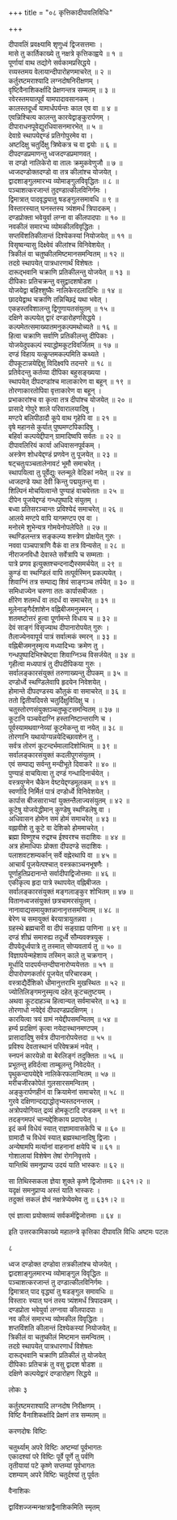 +++
title = "०८ कृत्तिकादीपावलिविधिः"

+++
    
    
दीपावलिं प्रवक्ष्यामि शृणुध्वं द्विजसत्तमाः ।  
मासे तु कार्तिकाख्ये तु नक्षत्रे कृत्तिकाह्वये ॥ १ ॥  
पूर्णायां वाथ तद्योगे सर्वकामप्रसिद्धये ।  
रव्यस्तमय वेलायान्दीपारोहणमाचरेत् ॥ २ ॥  
कर्तुरष्टमराश्यादि लग्नदोषनिरीक्षणम् ।  
वृष्टिवैनाशिकर्क्षादि प्रेक्षणन्तत्र सम्मतम् ॥ ३ ॥  
रवेरस्तमयात्पूर्वं यामपादावसानकम् ।  
कालस्तदूर्ध्वं यामार्धपर्यन्तः काल एव वा ॥ ४ ॥  
एवन्निश्चित्य कालन्तु कारयेद्वाङ्कुरार्पणम् ।  
दीपाराधनपूवेद्युरधिवासनमारभेत् ॥ ५ ॥  
देवाग्रे स्थापयेद्दण्डं प्रतिगोपुरमेव वा ।  
अष्टदिक्षु चतुर्दिक्षु त्रिष्वेकत्र च वा द्वयोः ॥ ६ ॥  
दीपदण्डप्रमाणन्तु ध्वजदण्डप्रमाणवत् ।  
स दण्डो नालिकेरो वा तालः क्रमुकवेणुजौ ॥ ७ ॥  
ध्वजदण्डोक्तदण्डो वा तत्र कीलांश्च योजयेत् ।  
द्वादशाङ्गुलमारभ्य व्योमाङ्गुलविवृद्धितः ॥ ८ ॥  
पञ्चाशत्करजान्तं तुदण्डात्कीलविनिर्गमः ।  
द्विमात्रात् पादवृद्ध्यातु षडङ्गुलसमावधि ॥ ९ ॥  
विस्तारस्यात् घनस्तस्य त्र्यंशमर्धं त्रिपादकम् ।  
दण्डप्रोक्ता भवेयुर्वा लग्ना वा कीलपादपाः ॥ १० ॥  
नवकीलं समारभ्य व्योमकीलविवृद्धितः ।  
सप्तविंशतिकीलान्तं दिश्येकस्यां नियोजयेत् ॥ ११ ॥  
विसृष्वन्यासु दिक्ष्वेवं कीलांश्च विनिवेशयेत् ।  
त्रिकीलं वा चतुष्कीलमिष्टमानसमन्वितम् ॥ १२ ॥  
तदग्रे स्थापयेत् पात्रधारणार्थं विशेषतः ।  
दारूद्भवानि चक्राणि प्रतिकीलन्तु योजयेत् ॥ १३ ॥  
दीपिकाः प्रतिचक्रन्तु वसुद्वादशषोडश ।  
योजयेद्वा बहिश्शुष्कैः नालिकेरदलादिभिः ॥ १४ ॥  
छादयेद्वाथ चक्राणि तन्निच्छिद्रं यथा भवेत् ।  
एकहस्तविशालन्तु द्विगुणायतसंयुतम् ॥ १५ ॥  
दक्षिणे कल्पयेत् द्वारं दण्डारोहणसिद्धये ।   
कल्पमेतत्समाख्यातमनुकल्पमथोच्यते ॥ १६ ॥  
हित्वा चक्राणि सर्वाणि प्रतिकीलन्तु दीपिकाः ।  
योजयेदुपकल्पं स्याद्धोमकूटविवर्जितम् ॥ १७ ॥  
दण्डं विहाय यत्कॢप्तमकल्पमिति कथ्यते ।  
दीपकूटान्नयेद्दिक्षु विदिक्ष्वपि तदन्तरे ॥ १८ ॥  
प्रतिवेदन्तु कर्तव्या दीपिका बहुसङ्ख्यया ।  
स्थापयेत् दीपदण्डांश्च मालाकारेण वा बहून् ॥ १९ ॥  
तोरणाकारतोपिवा वृत्ताकारेण वा बहून् ।  
प्रभाकारांश्च वा कृत्वा तत्र दीपांश्च योजयेत् ॥ २० ॥  
प्रासादे गोपुरे शाले परिवारालयादिषु ।  
मण्टपे बलिपीठादौ कूपे वाथ गृहेपि वा ॥ २१ ॥  
वृषे महानसे कुर्यात् पुष्पमण्टपिकादिषु ।  
बहिर्वा कल्पयेद्दीपान् ग्रामादिष्वपि सर्वतः ॥ २२ ॥  
दीपावलिरियं कार्या अधिवासनपूर्वकम् ।  
अस्त्रेण शोधयेद्दण्डं प्रणवेन तु पूजयेत् ॥ २३ ॥  
षट्चतुःपञ्चतालेनावटं भूमौ समाचरेत् ।  
स्थापयित्वा तु पूर्वेद्युः स्तन्मूले वेदिकां नयेत् ॥ २४ ॥  
ध्वजदण्डे यथा देवी किन्तु पद्मयुतन्तु वा ।  
शिल्पिनं मोचयित्वान्ते पुण्याहं वाचयेत्ततः ॥ २५ ॥  
दीपेन पूजयेद्दण्डं गन्धपुष्पादि संयुतम् ।  
बध्वा प्रतिसरञ्चान्तः प्रविश्येदं समाचरेत् ॥ २६ ॥  
आलये मण्टपे वापि यागमण्टप एव वा ।  
मनोरमे शुभेन्यत्र गोमयेनोपलेपिते ॥ २७ ॥  
स्थण्डिलन्तत्र सङ्कल्प्य शस्त्रेण प्रोक्षयेत् गुरुः ।  
नववा पञ्चपात्राणि वैकं वा तत्र विन्यसेत् ॥ २८ ॥  
नीराजनविधौ देवास्ते सर्वेत्रापि च सम्मताः ।  
पात्रे प्रणव इत्युक्तश्चन्दनाद्यैस्समर्चयेत् ॥ २९ ॥  
कुण्डं वा स्थण्डिलं वापि तत्पूर्वस्मिन् प्रकल्पयेत् ।  
शिवाग्निं तत्र सम्पाद्य शिवं साङ्गञ्च तर्पयेत् ॥ ३० ॥  
समिधाज्येन चरुणा ततः कार्पासबीजतः ।  
क्षीरेण शतमर्धं वा तदर्धं वा समाचरेत् ॥ ३१ ॥  
मूलेनाङ्गैर्दशांशेन वह्निबीजमनुस्मरन् ।  
शतमष्टोत्तरं हुत्वा पूर्णामन्ते विधाय च ॥ ३२ ॥  
देवं साङ्गं विसृज्याथ दीपानारोपयेत् गुरुः ।  
तैलाज्येनवापूर्य पात्रं सर्वात्मकं स्मरन् ॥ ३३ ॥  
वह्निबीजमनुस्मृत्य मध्यादिभ्यः क्रमेण तु ।  
गन्धपुष्पादिभिश्चेष्ट्वा शिवाग्निञ्च विसर्जयेत् ॥ ३४ ॥  
गृहीत्वा मध्यपात्रं तु दीपदीपिकया गुरुः ।  
सर्वालङ्कारसंयुक्तं तरुणाख्यन्तु दीपकम् ॥ ३५ ॥  
दण्डोर्ध्वे स्थण्डिलेवापि हृदयेन निवेशयेत् ।  
होमान्ते दीपदण्डस्य कौतुकं वा समाचरेत् ॥ ३६ ॥  
ततो द्वितीयदिवसे चतुर्दिक्षुविदिक्षु च ।   
चतुस्तोरणसंयुक्तञ्चतुष्कूटसमन्वितम् ॥ ३७ ॥  
कूटानि पञ्चवेदाग्नि हस्तानिष्टान्तराणि च ।  
पूर्वस्यामथवाग्नेय्यां कूटमेकन्तु वा नयेत् ॥ ३८ ॥  
तोरणानि यथायोग्यन्नयेदिच्छावशेन तु ।  
सर्वत्र तोरणं कूटन्दर्भमालादिशोभितम् ॥ ३९ ॥  
सर्वालङ्कारसंयुक्तं कदलीपूगसंयुतम् ।   
एवं सम्पाद्य सर्वन्तु मन्दीभूते दिवाकरे ॥ ४० ॥  
पुण्याहं वाचयित्वा तु दण्डं गन्धादिनार्चयेत् ।  
वस्त्रयुग्मेन चैकेन वेष्टयेद्दण्डमूलकम् ॥ ४१ ॥  
स्वर्णादि निर्मितं पात्रं दण्डोर्ध्वे विनिवेशयेत् ।  
कार्पास बीजसाराभ्यां युक्तन्तैलाज्यसंयुतम् ॥ ४२ ॥  
कूटेषु योजयेद्धीमान् कुण्डेषु स्थण्डिलेषु वा ।  
अधिवासन होमेन समं होमं समाचरेत् ॥ ४३ ॥  
वह्नावीशे तु कूटे वा देशिको होममाचरेत् ।  
ब्रह्मा विष्णुश्च रुद्रश्च ईश्वरश्च सदाशिवः ॥ ४४ ॥  
अत्र होमाधिपाः प्रोक्ता दीपदण्डे सदाशिवः ।  
पलाशवटशम्यर्कान् सर्वे वह्नेरथापि वा ॥ ४५ ॥  
आचार्यं पूजयेत्पश्चात् वस्त्रकाञ्चनभूषणैः ।  
पूर्णाहुतिप्रदानान्ते सर्वादीपाद्विजोत्तमाः ॥ ४६ ॥  
एकीकृत्य हृदा पात्रे स्थापयेत् वह्निबीजतः ।   
सर्वालङ्कारसंयुक्तं मङ्गलाङ्कुर शोभितम् ॥ ४७ ॥  
वितानध्वजसंयुक्तं छत्रचामरसंयुतम् ।  
नानावाद्यसमायुक्तन्नानानृत्तसमन्वितम् ॥ ४८ ॥  
बेरेण च समायुक्तं बेरयात्रायुतन्नवा ।  
ग्रहस्थे ब्रह्मचारी वा दीपं सङ्ग्राह्य पाणिना ॥ ४९ ॥  
दण्डं शीघ्रं समारुह्य तदूर्ध्वे सौम्यवक्त्रयुक् ।  
दीपयेदूर्ध्वपात्रे तु तस्मात् सोप्यवतार्य तु ॥ ५० ॥  
विज्ञापयेन्महेशाय तस्मिन् काले तु चक्रगान् ।  
मूर्धादि पादपर्यन्तन्दीपानारोप्ययेत्ततः ॥ ५१ ॥  
दीपारोपणकर्तारं पूजयेत् परिचारकम् ।  
वस्त्राद्यैर्देशिको धीमानुत्तराभि मुखस्थितः ॥ ५२ ॥  
ज्योतिलिङ्गमनुस्मृत्य दहेत् कूटचतुष्टयम् ।  
अथवा कूटदाहञ्च हित्वान्यत् सर्वमाचरेत् ॥ ५३ ॥  
तोरणाधो नयेद्देवं दीपदण्डप्रदक्षिणम् ।  
कारयित्वा त्रयं ग्रामं नयेद्दीपसमन्वितम् ॥ ५४ ॥  
हर्म्य प्रदक्षिणं कृत्वा नयेदास्थानमण्टपम् ।  
प्रासादादिषु सर्वत्र दीपानारोपयेत्तदा ॥ ५५ ॥  
प्रविश्य देवतास्थानं परिवेषक्रमं नयेत् ।  
स्नपनं कारयेन्नो वा बेरलिङ्गं तदुक्तितः ॥ ५६ ॥  
प्रभूतन्तु हविर्दत्वा ताम्बूलन्तु निवेदयेत् ।  
पृथुकन्दापयेद्देवे नालिकेरफलान्वितम् ॥ ५७ ॥  
मरीचजीरकोपेतं गुलसारसमन्वितम् ।  
अङ्कुरार्पणहीनं वा क्रियामेनां समाचरेत् ॥ ५८ ॥  
गुरवे दक्षिणान्दद्याद्धोतृभ्यस्तदनन्तरम् ।  
अत्रोपयोगियत् द्रव्यं होमकूटादि दण्डकम् ॥ ५९ ॥  
तदङ्गमपरं चान्यद्देशिकाय प्रदापयेत् ।  
इदं कर्म विधेयं स्यात् राज्ञामावासकेपि च ॥ ६० ॥  
ग्रामादौ च विधेयं स्यात् ब्रह्मस्थानादिषु द्विजाः ।  
अन्येषामपि मर्त्यानां वाहनानां क्षयेपि च ॥ ६१ ॥  
गोशालायां विशेषेण तेषां रोगनिवृत्तये ।  
यान्तिथिं समनुप्राप्य उदयं याति भास्करः ॥ ६२ ॥  
    
सा तिथिस्सकला ज्ञेया शुक्ले कृष्णे द्विजोत्तमाः ॥ ६२१।२ ॥  
यदृक्षं समनुप्राप्य अस्तं याति भास्करः ।  
तदुक्तं सकलं ज्ञेयं नक्षत्रेप्येवमेव तु ॥ ६३१।२ ॥  
    
एवं ज्ञात्वा प्रयोक्तव्यं सर्वकर्मद्विजोत्तमाः ॥ ६४ ॥  
    
इति उत्तरकामिकाख्ये महातन्त्रे कृत्तिका दीपावलि विधिः अष्टमः पटलः  
    
    
    
    
८  
    
ध्वज दण्डोक्त दण्डोवा तत्रकीलांश्च योजयेत् ।  
द्वादशाङ्गुलमारभ्य व्योमाङ्गुल विवृद्धितः ॥  
पञ्चाशत्करजान्तं तु दण्डात्कीलविनिर्गमः ।  
द्विमात्रात् पाद वृद्ध्यां तु षडङ्गुल समावधिः ॥  
विस्तारः स्यात् घनं तस्य त्र्यंशमर्धं त्रिपादकम् ।  
दण्डप्रोता भवेयुर्वा लग्नावा कीलपादपाः ॥  
नव कीलं समारभ्य व्योमकील विवृद्धितः ।  
शप्तविंशति कीलान्तं दिश्येकस्यां नियोजयेत् ॥  
त्रिकीलं वा चतुष्कीलं मिष्टमान समन्वितम् ।  
तदग्रे स्थापयेत् पात्रधारणार्धं विशेषतः  
दारूद्भवानि चक्राणि प्रतिकीलं तु योजयेत्  
दीपिकाः प्रतिचक्रं तु वसु द्वादश षोडश ॥  
दक्षिणे कल्पयेद्वारं दण्डारोहण सिद्धये ॥  
    
लोकः ३  
    
कर्तुरष्टमराश्यादि लग्नदोष निरीक्षणम् ।  
विष्टि वैनाशिकर्क्षादि प्रेक्षणं तत्र सम्मतम् ॥  
    
करणदोषः विष्टिः  
    
चतुर्थ्याम् अपरे विष्टिः अष्टम्यां पूर्वभागतः  
एकादश्यां परे विष्टिः पूर्वे पूर्णे तु पर्वणि  
तृतीयायां पटे कृष्णे सप्तम्यां पूर्वभागतः  
दशम्याम् अपरे विष्टिः चतुर्दश्यां तु पूर्वतः  
    
वैनाशिकः  
    
द्वाविंशज्जन्मनक्षत्राद्वैनाशिकमिति स्मृतम्  
    
    
    
